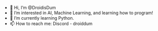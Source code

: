 - 👋 Hi, I’m @DroidisDum
- 👀 I’m interested in AI, Machine Learning, and learning how to program!
- 🌱 I’m currently learning Python. 
- 📫 How to reach me: Discord - droiddum

<!---
DroidisDum/DroidisDum is a ✨ special ✨ repository because its `README.md` (this file) appears on your GitHub profile.
You can click the Preview link to take a look at your changes.
--->
